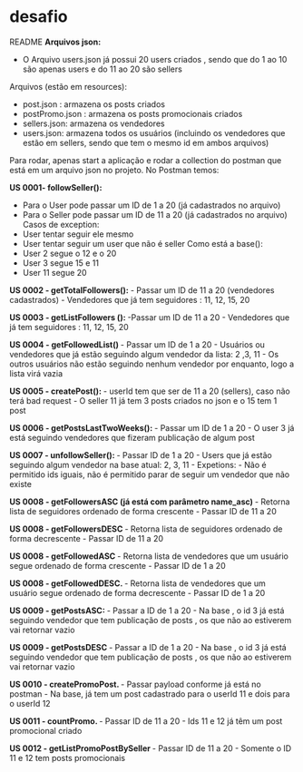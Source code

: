 # desafio

README 
<strong>Arquivos json: </strong>
- O Arquivo users.json já possui 20 users criados , sendo que do 1 ao 10 são apenas users e do 11 ao 20 são sellers 

Arquivos (estão em resources): 
- post.json :  armazena os posts criados
- postPromo.json : armazena os posts promocionais criados
- sellers.json: armazena os vendedores
- users.json: armazena todos os usuários (incluindo os vendedores que estão em sellers, sendo que tem o mesmo id em ambos arquivos)	

Para rodar, apenas start a aplicação e rodar a collection do postman que está em um arquivo json no projeto. 
No Postman temos:

 <strong>US 0001-  followSeller(): </strong> 
- Para o User pode passar um ID de 1 a 20 (já cadastrados no arquivo)
- Para o Seller pode passar um ID de 11 a 20 (já cadastrados no arquivo)
Casos de exception:
- User tentar seguir ele mesmo
- User tentar seguir um user que não é seller
Como está a base():
- User 2 segue o 12 e o 20
- User 3 segue 15 e 11
- User 11 segue 20 
	

 <strong>US 0002 - getTotalFollowers(): </strong>
	- Passar um ID de 11 a 20 (vendedores cadastrados)
	- Vendedores que já tem seguidores : 11, 12, 15, 20


 <strong>US 0003 - getListFollowers (): </strong>
	-Passar um ID de 11 a 20 
	- Vendedores que já tem seguidores : 11, 12, 15, 20

 <strong>US 0004	- getFollowedList()  </strong>
	- Passar um ID de 1 a 20
	- Usuários ou vendedores que já estão seguindo algum vendedor da lista: 2 ,3, 11
	- Os outros usuários não estão seguindo nenhum vendedor por enquanto, logo a lista virá vazia

 <strong>US 0005 - createPost():  </strong>
	- userId tem que ser de 11 a 20 (sellers), caso não terá bad request
	- O seller 11 já tem 3 posts criados no json e o 15 tem 1 post

 <strong>US 0006 - getPostsLastTwoWeeks(): </strong>
	- Passar um ID de 1 a 20
	- O user 3 já está seguindo vendedores que fizeram publicação de algum post

 <strong>US 0007 - unfollowSeller():  </strong>
	- Passar ID de 1 a 20
	- Users que já estão seguindo algum vendedor na base atual: 2, 3, 11
	- Expetions:
		- Não é permitido ids iguais, não é permitido parar de seguir um vendedor que não existe  

 <strong>US 0008 - getFollowersASC (já está com parâmetro name_asc) </strong>
	- Retorna lista de seguidores ordenado de forma crescente
	- Passar ID de 11 a 20 

 <strong>US 0008 - getFollowersDESC  </strong>
	- Retorna lista de seguidores ordenado de forma decrescente
	- Passar ID de 11 a 20 

 <strong>US 0008 - getFollowedASC  </strong>
	- Retorna lista de vendedores que um usuário segue ordenado de forma crescente
	- Passar ID de 1 a 20 

 <strong>US 0008 - getFollowedDESC.  </strong>
	- Retorna lista de vendedores que um usuário segue ordenado de forma decrescente
	- Passar ID de 1 a 20 

 <strong>US 0009 - getPostsASC:   </strong>
	- Passar a ID de 1 a 20 
	- Na base , o id 3 já está seguindo vendedor que tem publicação de posts , os que não ao estiverem vai retornar vazio

 <strong>US 0009 - getPostsDESC  </strong>
	- Passar a ID de 1 a 20 
	- Na base , o id 3 já está seguindo vendedor que tem publicação de posts , os que não ao estiverem vai retornar vazio

 <strong>US 0010 - createPromoPost.  </strong>
	- Passar payload conforme já está no postman
	- Na base, já tem um post cadastrado para o userId 11 e dois para o userId 12

 <strong>US 0011 - countPromo.  </strong>
	- Passar ID de 11 a 20 
	- Ids 11 e 12 já têm um post promocional criado

 <strong>US 0012 - getListPromoPostBySeller  </strong>
	- Passar ID de 11 a 20
	- Somente o ID 11 e 12 tem posts promocionais


